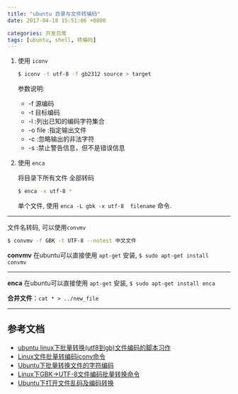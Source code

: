 ```yaml
---
title: "ubuntu 目录与文件转编码"
date: 2017-04-18 15:51:06 +0800

categories: 开发日常
tags: [ubuntu, shell, 转编码]
---
```


1. 使用 `iconv`

    ```bash
    $ iconv -t utf-8 -f gb2312 source > target
    ```

    参数说明:
    - -f 源编码
    - -t 目标编码
    - -l :列出已知的编码字符集合
    - -o file :指定输出文件
    - -c :忽略输出的非法字符
    - -s :禁止警告信息，但不是错误信息

1. 使用 `enca`

    将目录下所有文件 全部转码
    ```bash
    $ enca -x utf-8 *
    ```
    单个文件, 使用 `enca -L gbk -x utf-8  filename` 命令.


---
文件名转码, 可以使用`convmv`

```bash
$ convmv -f GBK -t UTF-8 --notest 中文文件
```
**convmv** 在ubuntu可以直接使用 `apt-get` 安装, `$ sudo apt-get install convmv`

----

**enca** 在ubuntu可以直接使用 `apt-get` 安装, `$ sudo apt-get install enca`

**合并文件**：`cat * > ../new_file`

---
## 参考文档
- [ubuntu linux下批量转换(utf8到gb)文件编码的脚本习作](http://forum.ubuntu.org.cn/viewtopic.php?t=251042)
- [Linux文件批量转编码iconv命令](https://www.lidaren.com/archives/1638)
- [Ubuntu下批量转换文件的字符编码](http://sparkandshine.net/ubuntu-batch-convert-files-character-set/)
- [Linux下GBK->UTF-8文件编码批量转换命令](http://blog.csdn.net/a280606790/article/details/8504133)
- [Ubuntu下打开文件乱码及编码转换](http://www.cnblogs.com/zhangchaoyang/articles/2140311.html)
